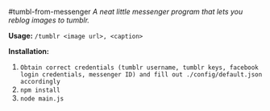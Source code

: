 #tumbl-from-messenger
*A neat little messenger program that lets you reblog images to tumblr.*

**Usage:** `/tumblr <image url>, <caption>` 

**Installation:**
  1. `Obtain correct credentials (tumblr username, tumblr keys, facebook login credentials, messenger ID) and fill out ./config/default.json accordingly`
  2. `npm install`
  3. `node main.js`

